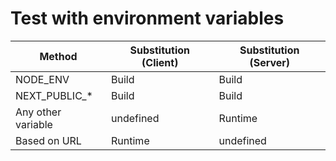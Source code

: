# Test with environment variables

| Method             | Substitution (Client) | Substitution (Server) |
| ------------------ | --------------------- | --------------------- |
| NODE_ENV           | Build                 | Build                 |
| NEXT_PUBLIC_*      | Build                 | Build                 |
| Any other variable | undefined             | Runtime               |
| Based on URL       | Runtime               | undefined             |


